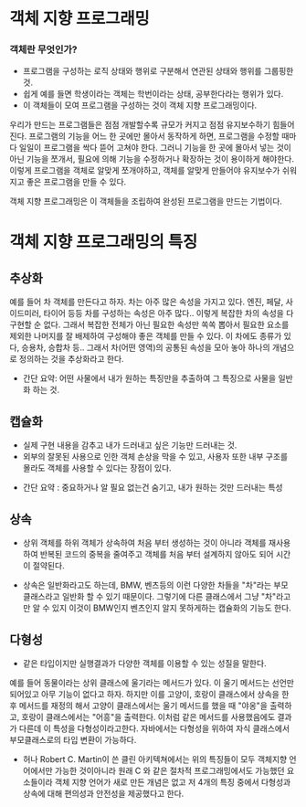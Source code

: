 # 객체 지향 프로그래밍

### 객체란 무엇인가?
* 프로그램을 구성하는 로직 상태와 행위로 구분해서 
연관된 상태와 행위를 그룹핑한것.
* 쉽게 예를 들면 학생이라는 객체는 학번이라는 상태, 공부한다라는 행위가 있다.
* 이 객체들이 모여 프로그램을 구성하는 것이 객체 지향 프로그래밍이다.

우리가 만드는 프로그램들은 점점 개발할수록 규모가 커지고 점점 유지보수하기 힘들어진다. 프로그램의 기능을 어느 한 곳에만 몰아서 동작하게 하면, 프로그램을 수정할 때마다 일일이 프로그램을 싹다 뜯어 고쳐야 한다. 그러니 기능을 한 곳에 몰아서 넣는 것이 아닌 기능을 쪼개서, 필요에 의해 기능을 수정하거나 확장하는 것이 용이하게 해야한다. 이렇게 프로그램을 객체로 알맞게 쪼개야하고, 객체를 알맞게 만들어야 유지보수가 쉬워지고 좋은 프로그램을 만들 수 있다.


객체 지향 프로그래밍은 이 객체들을 조립하여 완성된 프로그램을 만드는 기법이다.
# 객체 지향 프로그래밍의 특징
## **추상화**


예를 들어 차 객체를 만든다고 하자. 차는 아주 많은 속성을 가지고 있다. 엔진, 페달, 사이드미러, 타이어 등등 차를 구성하는 속성은 아주 많다.. 이렇게 복잡한 차의 속성을 다 구현할 순 없다.
그래서 복잡한 전체가 아닌 필요한 속성만 쏙쏙 뽑아서 필요한 요소를 제외한 나머지를 잘 배제하여 구성해야 좋은 객체를 만들 수 있다.
이 차에도 종류가 있다, 승용차, 승합차 등.. 그래서 차(어떤 영역)의 공통된 속성을 모아 놓아 하나의 개념으로 정의하는 것을 추상화라고 한다. 


* 간단 요약: 어떤 사물에서 내가 원하는 특징만을 추출하여 그 특징으로 사물을 일반화 하는 것.


## **캡슐화**


- 실제 구현 내용을 감추고 내가 드러내고 싶은 기능만 드러내는 것.
- 외부의 잘못된 사용으로 인한 객체 손상을 막을 수 있고, 사용자 또한 내부 구조를 몰라도 객체를 사용할 수 있다는 장점이 있다.
* 간단 요약 : 중요하거나 알 필요 없는건 숨기고, 내가 원하는 것만 드러내는 특성

##  **상속**

* 상위 객체를 하위 객체가 상속하여 처음 부터 생성하는 것이 아니라 객체를 재사용하여 반복된 코드의 중복을 줄여주고 객체를 처음 부터 설계하지 않아도 되어 시간이 절약된다. 

* 상속은 일반화라고도 하는데, 
BMW, 벤츠등의 이런 다양한 차들을 "차"라는 부모 클래스라고 일반화 할 수 있기 때문이다. 그렇기에 다른 클래스에서 그냥 "차"라고만 알 수 있지 이것이 BMW인지 벤츠인지 알지 못하게하는 캡슐화의 기능도 한다.

## **다형성**

* 같은 타입이지만 실행결과가 다양한 객체를 이용할 수 있는 성질을 말한다.

예를 들어 동물이라는 상위 클래스에 울기라는 메서드가 있다. 이 울기 메서드는 선언만 되어있고 아무 기능이 없다고 하자.
하지만 이를 고양이, 호랑이 클래스에서 상속을 한 후 메서드를 재정의 해서 고양이 클래스에서는 울기 메서드를 했을 때 "야옹"을 출력하고, 호랑이 클래스에서는 "어흥"을 출력한다. 이처럼 같은 메서드를 사용했음에도 결과가 다른데 이 특성을 다형성이라고한다.  자바에서는 다형성을 위하여 자식 클래스에서 부모클래스로의 타입 변환이 가능하다.

* 허나 Robert C. Martin이 쓴 클린 아키텍쳐에서는 위의 특징들이 모두 객체지향 언어에서만 가능한 것이아니라 원래 C 와 같은 절차적 프로그래밍에서도 가능했던 요소들이라 객체 지향 언어가 새로 만든 개념은 없고 저 4개의 특징 중에서 다형성과 상속에 대해 편의성과 안전성을 제공했다고 한다. 

